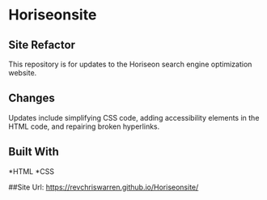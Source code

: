 # Horiseonsite
## Site Refactor
This repository is for updates to the Horiseon search engine optimization website. 

## Changes
Updates include simplifying CSS code, adding accessibility elements in the HTML code, and repairing broken hyperlinks.

## Built With
*HTML *CSS

##Site Url:
https://revchriswarren.github.io/Horiseonsite/
